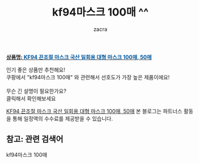 ﻿---
layout: post
title:  "kf94마스크 100매 ^^"
author: zacra
categories: [ 아이템 ]
tags: [kf94마스크 100매]
image: https://static.coupangcdn.com/image/vendor_inventory/3ac8/60388074eb2a57933c2813aaceba1776a7f8bd2a5588caa935d7ed58d5f2.jpg 
description: "쿠팡에서 kf94마스크 100매 관련 키워드로 가장 고객 선호도가 높은 제품이랍니다."
rating: 4.5
---

<a href="https://link.coupang.com/re/AFFSDP?lptag=AF8407795&pageKey=4563777972&itemId=5563420397&vendorItemId=72862801238&traceid=V0-153-81e947d20f0692fd"><b>상품명: <font color='#01579B'>KF94 끈조절 마스크 국산 일회용 대형 마스크 100매, 50매</font></b></a>

인기 좋은 상품만 추천해요!<br/>
쿠팡에서 "kf94마스크 100매" 와 관련해서 선호도가 가장 높은 제품이에요!<br/><br/>
무슨 긴 설명이 필요한가요?  
클릭해서 확인해보세요


<a href="https://link.coupang.com/re/AFFSDP?lptag=AF8407795&pageKey=4563777972&itemId=5563420397&vendorItemId=72862801238&traceid=V0-153-81e947d20f0692fd">KF94 끈조절 마스크 국산 일회용 대형 마스크 100매, 50매</a>
본 블로그는 파트너스 활동을 통해 일정액의 수수료를 제공받을 수 있습니다.

## 참고: 관련 검색어    
kf94마스크 100매